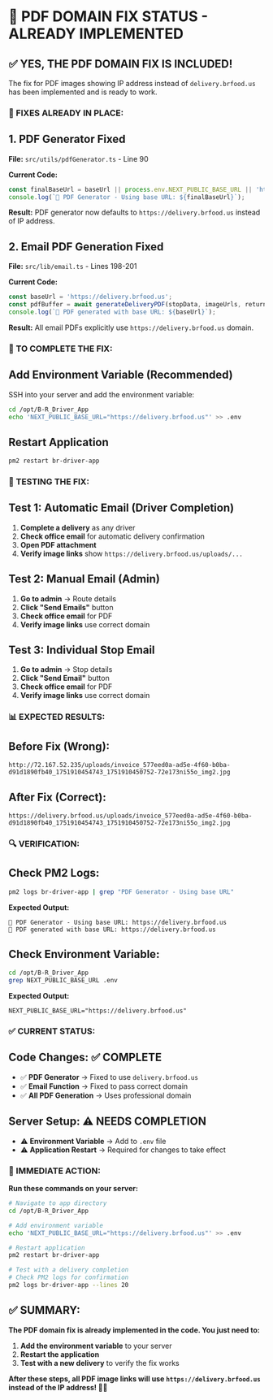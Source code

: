 # 📄 PDF DOMAIN FIX STATUS - ALREADY IMPLEMENTED

## ✅ YES, THE PDF DOMAIN FIX IS INCLUDED!

The fix for PDF images showing IP address instead of `delivery.brfood.us` has been implemented and is ready to work.

### **🔧 FIXES ALREADY IN PLACE:**

## **1. PDF Generator Fixed**
**File:** `src/utils/pdfGenerator.ts` - Line 90

**Current Code:**
```typescript
const finalBaseUrl = baseUrl || process.env.NEXT_PUBLIC_BASE_URL || 'https://delivery.brfood.us';
console.log(`📄 PDF Generator - Using base URL: ${finalBaseUrl}`);
```

**Result:** PDF generator now defaults to `https://delivery.brfood.us` instead of IP address.

## **2. Email PDF Generation Fixed**
**File:** `src/lib/email.ts` - Lines 198-201

**Current Code:**
```typescript
const baseUrl = 'https://delivery.brfood.us';
const pdfBuffer = await generateDeliveryPDF(stopData, imageUrls, returns, baseUrl);
console.log(`📄 PDF generated with base URL: ${baseUrl}`);
```

**Result:** All email PDFs explicitly use `https://delivery.brfood.us` domain.

### **🚀 TO COMPLETE THE FIX:**

## **Add Environment Variable (Recommended)**
SSH into your server and add the environment variable:

```bash
cd /opt/B-R_Driver_App
echo 'NEXT_PUBLIC_BASE_URL="https://delivery.brfood.us"' >> .env
```

## **Restart Application**
```bash
pm2 restart br-driver-app
```

### **🧪 TESTING THE FIX:**

## **Test 1: Automatic Email (Driver Completion)**
1. **Complete a delivery** as any driver
2. **Check office email** for automatic delivery confirmation
3. **Open PDF attachment**
4. **Verify image links** show `https://delivery.brfood.us/uploads/...`

## **Test 2: Manual Email (Admin)**
1. **Go to admin** → Route details
2. **Click "Send Emails"** button
3. **Check office email** for PDF
4. **Verify image links** use correct domain

## **Test 3: Individual Stop Email**
1. **Go to admin** → Stop details  
2. **Click "Send Email"** button
3. **Check office email** for PDF
4. **Verify image links** use correct domain

### **📊 EXPECTED RESULTS:**

## **Before Fix (Wrong):**
```
http://72.167.52.235/uploads/invoice_577eed0a-ad5e-4f60-b0ba-d91d1890fb40_1751910454743_1751910450752-72e173ni55o_img2.jpg
```

## **After Fix (Correct):**
```
https://delivery.brfood.us/uploads/invoice_577eed0a-ad5e-4f60-b0ba-d91d1890fb40_1751910454743_1751910450752-72e173ni55o_img2.jpg
```

### **🔍 VERIFICATION:**

## **Check PM2 Logs:**
```bash
pm2 logs br-driver-app | grep "PDF Generator - Using base URL"
```

**Expected Output:**
```
📄 PDF Generator - Using base URL: https://delivery.brfood.us
📄 PDF generated with base URL: https://delivery.brfood.us
```

## **Check Environment Variable:**
```bash
cd /opt/B-R_Driver_App
grep NEXT_PUBLIC_BASE_URL .env
```

**Expected Output:**
```
NEXT_PUBLIC_BASE_URL="https://delivery.brfood.us"
```

### **✅ CURRENT STATUS:**

## **Code Changes:** ✅ COMPLETE
- ✅ **PDF Generator** → Fixed to use `delivery.brfood.us`
- ✅ **Email Function** → Fixed to pass correct domain
- ✅ **All PDF Generation** → Uses professional domain

## **Server Setup:** ⚠️ NEEDS COMPLETION
- ⚠️ **Environment Variable** → Add to `.env` file
- ⚠️ **Application Restart** → Required for changes to take effect

### **🎯 IMMEDIATE ACTION:**

**Run these commands on your server:**

```bash
# Navigate to app directory
cd /opt/B-R_Driver_App

# Add environment variable
echo 'NEXT_PUBLIC_BASE_URL="https://delivery.brfood.us"' >> .env

# Restart application
pm2 restart br-driver-app

# Test with a delivery completion
# Check PM2 logs for confirmation
pm2 logs br-driver-app --lines 20
```

## **✅ SUMMARY:**

**The PDF domain fix is already implemented in the code. You just need to:**

1. **Add the environment variable** to your server
2. **Restart the application**
3. **Test with a new delivery** to verify the fix works

**After these steps, all PDF image links will use `https://delivery.brfood.us` instead of the IP address! 📄✅**
